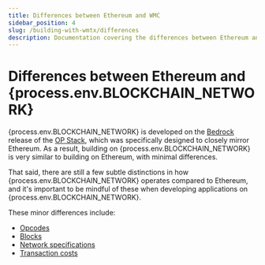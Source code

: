 ```yaml
---
title: Differences between Ethereum and WMC
sidebar_position: 4
slug: /building-with-wmtx/differences
description: Documentation covering the differences between Ethereum and WMC. This page includes details on differences between opcodes, blocks, network specifications, and transaction costs.
---
```


# Differences between Ethereum and {process.env.BLOCKCHAIN_NETWORK}

{process.env.BLOCKCHAIN_NETWORK} is developed on the [Bedrock](https://stack.optimism.io/docs/releases/bedrock/explainer/) release of the [OP Stack](https://stack.optimism.io/), which was specifically designed to closely mirror Ethereum. As a result, building on {process.env.BLOCKCHAIN_NETWORK} is very similar to building on Ethereum, with minimal differences.

That said, there are still a few subtle distinctions in how {process.env.BLOCKCHAIN_NETWORK} operates compared to Ethereum, and it's important to be mindful of these when developing applications on {process.env.BLOCKCHAIN_NETWORK}.


These minor differences include:

- [Opcodes](https://stack.optimism.io/docs/releases/bedrock/differences/#opcode-differences)
- [Blocks](https://stack.optimism.io/docs/releases/bedrock/differences/#blocks)
- [Network specifications](https://stack.optimism.io/docs/releases/bedrock/differences/#network-specifications)
- [Transaction costs](https://stack.optimism.io/docs/releases/bedrock/differences/#transaction-costs)
